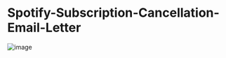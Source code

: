 # Spotify-Subscription-Cancellation-Email-Letter
![image](https://user-images.githubusercontent.com/115370050/197102714-ae000de5-40f4-45d1-93cb-bac6b73bf2a1.png)

